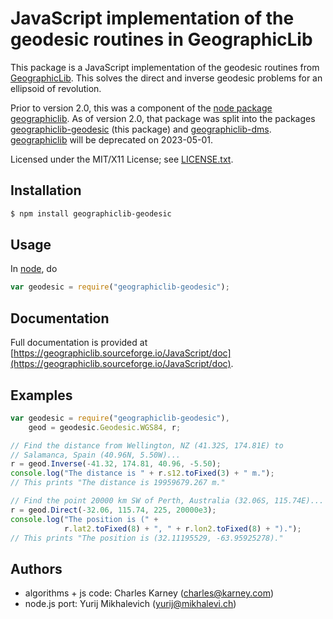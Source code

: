 # JavaScript implementation of the geodesic routines in GeographicLib

This package is a JavaScript implementation of the geodesic routines
from [GeographicLib](https://geographiclib.sourceforge.io).  This solves the
direct and inverse geodesic problems for an ellipsoid of revolution.

Prior to version 2.0, this was a component of the [node package
geographiclib](https://www.npmjs.com/package/geographiclib).  As of
version 2.0, that package was split into the packages
[geographiclib-geodesic](https://www.npmjs.com/package/geographiclib-geodesic)
(this package) and
[geographiclib-dms](https://www.npmjs.com/package/geographiclib-dms).
[geographiclib](https://www.npmjs.com/package/geographiclib) will be
deprecated on 2023-05-01.

Licensed under the MIT/X11 License; see
[LICENSE.txt](https://geographiclib.sourceforge.io/LICENSE.txt).

## Installation

```bash
$ npm install geographiclib-geodesic
```

## Usage

In [node](https://nodejs.org), do
```javascript
var geodesic = require("geographiclib-geodesic");
```

## Documentation

Full documentation is provided at
[https://geographiclib.sourceforge.io/JavaScript/doc](https://geographiclib.sourceforge.io/JavaScript/doc).

## Examples

```javascript
var geodesic = require("geographiclib-geodesic"),
    geod = geodesic.Geodesic.WGS84, r;

// Find the distance from Wellington, NZ (41.32S, 174.81E) to
// Salamanca, Spain (40.96N, 5.50W)...
r = geod.Inverse(-41.32, 174.81, 40.96, -5.50);
console.log("The distance is " + r.s12.toFixed(3) + " m.");
// This prints "The distance is 19959679.267 m."

// Find the point 20000 km SW of Perth, Australia (32.06S, 115.74E)...
r = geod.Direct(-32.06, 115.74, 225, 20000e3);
console.log("The position is (" +
            r.lat2.toFixed(8) + ", " + r.lon2.toFixed(8) + ").");
// This prints "The position is (32.11195529, -63.95925278)."
```

## Authors

* algorithms + js code: Charles Karney (charles@karney.com)
* node.js port: Yurij Mikhalevich (yurij@mikhalevi.ch)
